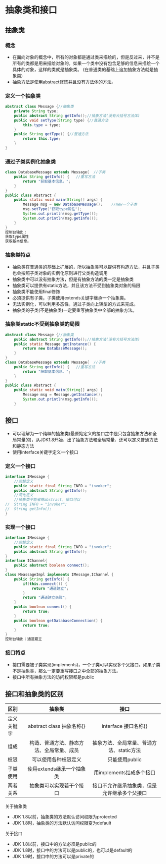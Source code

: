 # 抽象类和接口
## 抽象类
### 概念
- 在面向对象的概念中，所有的对象都是通过类来描绘的，但是反过来，并不是所有的类都是用来描绘对象的，如果一个类中没有包含足够的信息来描绘一个具体的对象，这样的类就是抽象类。
(在普通类的基础上追加抽象方法就是抽象类)
- 抽象方法是使用abstract修饰并且没有方法体的方法。
### 定义一个抽象类
```java
abstract class Message {//抽象类
	private String type;
	public abstract String getInfo();//抽象方法(没有大括号方法体)
	public void setType(String type) {//普通方法
		this.type = type;
	}
	public String getType() {//普通方法
		return this.type;
	}
}
```
### 通过子类实例化抽象类
```java
class DatabaseMessage extends Message{	//子类
	public String getInfo() {	//重写方法
		return "获取基本信息。";
	}
}
public class Abstract {
	public static void main(String[] args) {
		Message msg = new DatabaseMessage();	//new一个子类
		msg.setType("获取type属性");
		System.out.println(msg.getType());
		System.out.println(msg.getInfo());
	}
}
控制台输出：
获取type属性
获取基本信息。
```
### 抽象类特点
- 抽象类在普通类的基础上扩展的，所以抽象类可以提供有构造方法，并且子类也会按照子类对象的实例化原则进行父类构造调用
- 抽象类中可以没有抽象方法，但是有抽象方法的类一定是抽象类
- 抽象类可以提供有static方法，并且该方法不受到抽象类对象的局限
- 抽象类不能使用final修饰
- 必须提供有子类，子类使用extends关键字继承一个抽象类。
- 无法实例化，可以利用多态性，通过子类向上转型的方式来完成。
- 抽象类的子类(不是抽象类)一定要重写抽象类中全部的抽象方法。
### 抽象类static不受到抽象类的局限
```java
abstract class Message {//抽象类
	public abstract String getInfo();//抽象方法(没有大括号方法体)
	public static Message getInstance() {
		return new DatabaseMessage();
	}
}
class DatabaseMessage extends Message{	//子类
	public String getInfo() {	//重写方法
		return "获取基本信息。";
	}
}
public class Abstract {
	public static void main(String[] args) {
		Message msg = Message.getInstance();
		System.out.println(msg.getInfo());
	}
```
## 接口
- 可以理解为一个纯粹的抽象类(最原始定义的接口之中是只包含抽象方法和全局常量的)，从JDK1.8开始，出了抽象方法和全局常量，还可以定义普通方法和静态方法
- 使用interface关键字定义一个接口
### 定义一个接口
```java
interface IMessage {
	//完整定义
	public static final String INFO = "invoker";
	public abstract String getInfo();
	//简化定义
	//抽象类不能省略abstract，接口可以
//	String INFO = "invoker";
//	String getInfo();
}
```
### 实现一个接口
```java
interface IMessage {
	//完整定义
	public static final String INFO = "invoker";
	public abstract String getInfo();
}
interface IChannel{
	public abstract boolean connect();
}
class MeassageImpl implements IMessage,IChannel {
	public String getInfo() {
		if(this.connect()) {
			return "通道建立";
		}
		return "通道建立失败";
	}
	public boolean connect() {
		return true;
	}
	public boolean getDatabaseConnection() {
		return true;
	}
}
控制台输出：通道建立
```
### 接口特点
- 接口需要被子类实现(implements)，一个子类可以实现多个父接口。如果子类不是抽象类，那么一定要重写接口之中全部的抽象方法。
- 接口中所有抽象方法的访问权限都是public
## 接口和抽象类的区别
| 区别  | 抽象类  | 接口 |
| :------------ |:---------------:|:---------------:|
| 定义关键字 | abstract class 抽象名称{} | interface 接口名称{} |
| 组成 | 构造、普通方法、静态方法、全局常量、成员 | 抽象方法、全局常量、普通方法、static方法 |
| 权限 | 可以使用各种权限定义 | 只能使用public |
| 子类使用 | 使用extends继承一个抽象类 | 用implements结成多个接口 |
| 两者关系 | 抽象类可以实现若干个接口 | 接口不允许继承抽象类，但是允许继承多个父接口 |

关于抽象类
- JDK 1.8以前，抽象类的方法默认访问权限为protected
- JDK 1.8时，抽象类的方法默认访问权限变为default

关于接口
- JDK 1.8以前，接口中的方法必须是public的
- JDK 1.8时，接口中的方法可以是public的，也可以是default的
- JDK 1.9时，接口中的方法可以是private的
